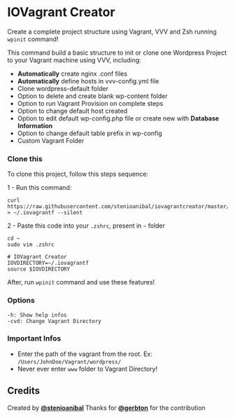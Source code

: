 # IOVagrant Creator

Create a complete project structure using Vagrant, VVV and Zsh running `wpinit` command!

This command build a basic structure to init or clone one Wordpress Project to your Vagrant machine using VVV, including:

- **Automatically** create nginx .conf files
- **Automatically** define hosts in vvv-config.yml file
- Clone wordpress-default folder
- Option to delete and create blank wp-content folder
- Option to run Vagrant Provision on complete steps
- Option to change default host created
- Option to edit default wp-config.php file or create new with **Database Information**
- Option to change default table prefix in wp-config
- Custom Vagrant Folder

### Clone this

To clone this project, follow this steps sequence:

1 - Run this command:

```
curl https://raw.githubusercontent.com/stenioanibal/iovagrantcreator/master/iovagrantf > ~/.iovagrantf --silent
```

2 - Paste this code into your `.zshrc`, present in `~` folder

```
cd ~
sudo vim .zshrc
```

```
# IOVagrant Creator
IOVDIRECTORY=~/.iovagrantf
source $IOVDIRECTORY
```

After, run `wpinit` command and use these features! 

### Options

```
-h: Show help infos
-cvd: Change Vagrant Directory
```

### Important Infos

- Enter the path of the vagrant from the root. Ex: `/Users/JohnDoe/Vagrant/wordpress/`
- Never ever enter `www` folder to Vagrant Directory!

## Credits

Created by [**@stenioanibal**](https://github.com/stenioanibal)
Thanks for [**@gerbton**](https://github.com/Gerbton) for the contribution
